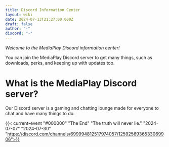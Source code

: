 ```yaml
---
title: Discord Information Center
layout: wiki
date: 2024-07-13T21:27:00.000Z
draft: false
author: "-"
discord: "-"
---
```

*Welcome to the MediaPlay Discord information center!*

You can join the MediaPlay Discord server to get many things, such as downloads, perks, and keeping up with updates too.

# What is the MediaPlay Discord server?

Our Discord server is a gaming and chatting lounge made for everyone to chat and have many things to do.

{{< current-event "#000000" "The End" "The truth will never lie." "2024-07-07" "2024-07-30" "https://discord.com/channels/699994812517974057/1259256936533069906">}}

